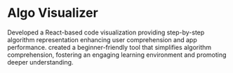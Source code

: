 # Algo Visualizer
Developed a React-based code visualization providing step-by-step algorithm representation enhancing user comprehension and app performance. created a beginner-friendly tool that simplifies algorithm comprehension, fostering an engaging learning environment and promoting deeper understanding.
